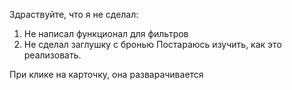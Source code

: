 Здраствуйте, что я не сделал:
  1. Не написал функционал для фильтров
  2. Не сделал заглушку с бронью
Постараюсь изучить, как это реализовать.

При клике на карточку, она разварачивается 
